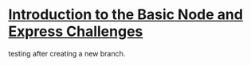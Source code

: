 # [Introduction to the Basic Node and Express Challenges](https://www.freecodecamp.org/learn/apis-and-microservices/basic-node-and-express/)

testing after creating a new branch.
